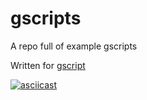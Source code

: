 # gscripts
A repo full of example gscripts

Written for [gscript](https://github.com/gen0cide/gscript)

[![asciicast](https://asciinema.org/a/183244.png)](https://asciinema.org/a/183244)
